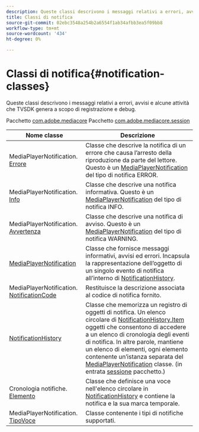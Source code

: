 ```yaml
---
description: Queste classi descrivono i messaggi relativi a errori, avvisi e alcune attività che TVSDK genera a scopo di registrazione e debug.
title: Classi di notifica
source-git-commit: 02ebc3548a254b2a6554f1ab34afbb3ea5f09bb8
workflow-type: tm+mt
source-wordcount: '434'
ht-degree: 0%

---
```


# Classi di notifica{#notification-classes}

Queste classi descrivono i messaggi relativi a errori, avvisi e alcune attività che TVSDK genera a scopo di registrazione e debug.

Pacchetto [com.adobe.mediacore](https://help.adobe.com/en_US/primetime/api/psdk/javadoc_1.4/com/adobe/mediacore/package-summary.html)  Pacchetto [com.adobe.mediacore.session](https://help.adobe.com/en_US/primetime/api/psdk/javadoc_1.4/com/adobe/mediacore/session/package-summary.html)

| Nome classe | Descrizione |
|---|---|
| MediaPlayerNotification. [Errore](https://help.adobe.com/en_US/primetime/api/psdk/javadoc_1.4/com/adobe/mediacore/MediaPlayerNotification.Error.html) | Classe che descrive la notifica di un errore che causa l’arresto della riproduzione da parte del lettore. Questo è un [MediaPlayerNotification](https://help.adobe.com/en_US/primetime/api/psdk/javadoc_1.4/com/adobe/mediacore/MediaPlayerNotification.html) del tipo di notifica ERROR. |
| MediaPlayerNotification. [Info](https://help.adobe.com/en_US/primetime/api/psdk/javadoc_1.4/com/adobe/mediacore/MediaPlayerNotification.Info.html) | Classe che descrive una notifica informativa. Questo è un [MediaPlayerNotification](https://help.adobe.com/en_US/primetime/api/psdk/javadoc_1.4/com/adobe/mediacore/MediaPlayerNotification.html) del tipo di notifica INFO. |
| MediaPlayerNotification. [Avvertenza](https://help.adobe.com/en_US/primetime/api/psdk/javadoc_1.4/com/adobe/mediacore/MediaPlayerNotification.Warning.html) | Classe che descrive una notifica di avviso. Questo è un [MediaPlayerNotification](https://help.adobe.com/en_US/primetime/api/psdk/javadoc_1.4/com/adobe/mediacore/MediaPlayerNotification.html) del tipo di notifica WARNING. |
| [MediaPlayerNotification](https://help.adobe.com/en_US/primetime/api/psdk/javadoc_1.4/com/adobe/mediacore/MediaPlayerNotification.html) | Classe che fornisce messaggi informativi, avvisi ed errori. Incapsula la rappresentazione dell’oggetto di un singolo evento di notifica all’interno di [NotificationHistory](https://help.adobe.com/en_US/primetime/api/psdk/javadoc_1.4/com/adobe/mediacore/session/NotificationHistory.html). |
| MediaPlayerNotification. [NotificationCode](https://help.adobe.com/en_US/primetime/api/psdk/javadoc_1.4/com/adobe/mediacore/MediaPlayerNotification.NotificationCode.html) | Restituisce la descrizione associata al codice di notifica fornito. |
| [NotificationHistory](https://help.adobe.com/en_US/primetime/api/psdk/javadoc_1.4/com/adobe/mediacore/session/NotificationHistory.html) | Classe che memorizza un registro di oggetti di notifica. Un elenco circolare di [NotificationHistory.Item](https://help.adobe.com/en_US/primetime/api/psdk/javadoc_1.4/com/adobe/mediacore/session/NotificationHistory.Item.html) oggetti che consentono di accedere a un elenco di cronologia degli eventi di notifica. In altre parole, mantiene un elenco di elementi, ogni elemento contenente un’istanza separata del [MediaPlayerNotification](https://help.adobe.com/en_US/primetime/api/psdk/javadoc_1.4/com/adobe/mediacore/MediaPlayerNotification.html) classe. (in entrata [sessione](https://help.adobe.com/en_US/primetime/api/psdk/javadoc_1.4/com/adobe/mediacore/session/package-summary.html) pacchetto.) |
| Cronologia notifiche. [Elemento](https://help.adobe.com/en_US/primetime/api/psdk/javadoc_1.4/com/adobe/mediacore/session/NotificationHistory.Item.html) | Classe che definisce una voce nell&#39;elenco circolare in [NotificationHistory](https://help.adobe.com/en_US/primetime/api/psdk/javadoc_1.4/com/adobe/mediacore/session/NotificationHistory.html) e contiene la notifica e la sua marca temporale. |
| MediaPlayerNotification. [TipoVoce](https://help.adobe.com/en_US/primetime/api/psdk/javadoc_1.4/com/adobe/mediacore/MediaPlayerNotification.EntryType.html) | Classe contenente i tipi di notifiche supportati. |
